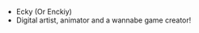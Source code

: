 <!---
- 👋 Hi, I’m @Eckiy
- 👀 I’m interested in ...
- 🌱 I’m currently learning ...
- 💞️ I’m looking to collaborate on ...
- 📫 How to reach me ...
- 😄 Pronouns: ...
- ⚡ Fun fact: ...
--->

- Ecky (Or Enckiy)
- Digital artist, animator and a wannabe game creator!


<!---
Eckiy/Eckiy is a ✨ special ✨ repository because its `README.md` (this file) appears on your GitHub profile.
You can click the Preview link to take a look at your changes.
--->
